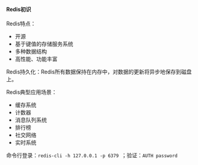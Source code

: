 #### Redis初识



Redis特点：

* 开源
* 基于键值的存储服务系统
* 多种数据结构
* 高性能、功能丰富



Redis持久化：Redis所有数据保持在内存中，对数据的更新将异步地保存到磁盘上。



Redis典型应用场景：

* 缓存系统
* 计数器
* 消息队列系统
* 排行榜
* 社交网络
* 实时系统



命令行登录：`redis-cli -h 127.0.0.1 -p 6379 `；验证：`AUTH password`

